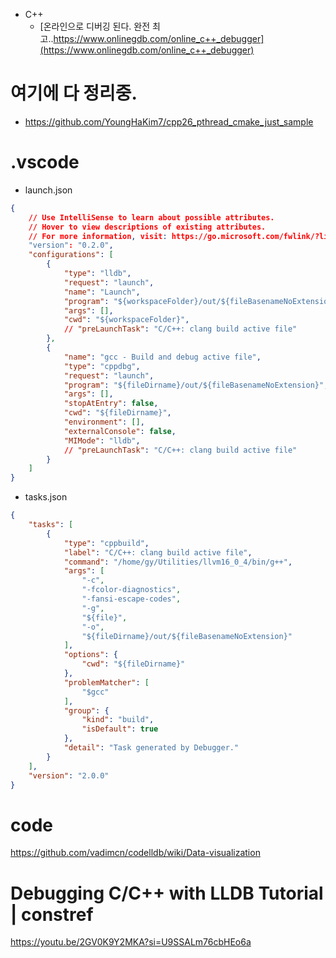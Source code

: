 - C++
  - [온라인으로 디버깅 된다. 완전 최고..https://www.onlinegdb.com/online_c++_debugger](https://www.onlinegdb.com/online_c++_debugger)

# 여기에 다 정리중.
- https://github.com/YoungHaKim7/cpp26_pthread_cmake_just_sample


# .vscode

- launch.json

```json
{
    // Use IntelliSense to learn about possible attributes.
    // Hover to view descriptions of existing attributes.
    // For more information, visit: https://go.microsoft.com/fwlink/?linkid=830387
    "version": "0.2.0",
    "configurations": [
        {
            "type": "lldb",
            "request": "launch",
            "name": "Launch",
            "program": "${workspaceFolder}/out/${fileBasenameNoExtension}",
            "args": [],
            "cwd": "${workspaceFolder}",
            // "preLaunchTask": "C/C++: clang build active file"
        },
        {
            "name": "gcc - Build and debug active file",
            "type": "cppdbg",
            "request": "launch",
            "program": "${fileDirname}/out/${fileBasenameNoExtension}",
            "args": [],
            "stopAtEntry": false,
            "cwd": "${fileDirname}",
            "environment": [],
            "externalConsole": false,
            "MIMode": "lldb",
            // "preLaunchTask": "C/C++: clang build active file"
        }
    ]
}

```

- tasks.json

```json
{
    "tasks": [
        {
            "type": "cppbuild",
            "label": "C/C++: clang build active file",
            "command": "/home/gy/Utilities/llvm16_0_4/bin/g++",
            "args": [
                "-c",
                "-fcolor-diagnostics",
                "-fansi-escape-codes",
                "-g",
                "${file}",
                "-o",
                "${fileDirname}/out/${fileBasenameNoExtension}"
            ],
            "options": {
                "cwd": "${fileDirname}"
            },
            "problemMatcher": [
                "$gcc"
            ],
            "group": {
                "kind": "build",
                "isDefault": true
            },
            "detail": "Task generated by Debugger."
        }
    ],
    "version": "2.0.0"
}

```



# code

https://github.com/vadimcn/codelldb/wiki/Data-visualization

# Debugging C/C++ with LLDB Tutorial | constref

https://youtu.be/2GV0K9Y2MKA?si=U9SSALm76cbHEo6a
